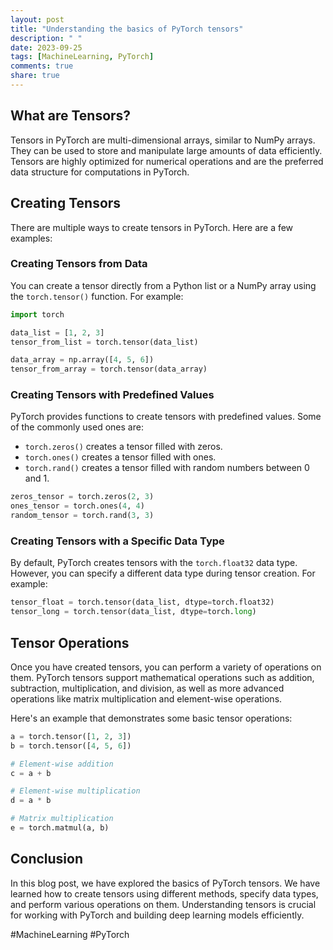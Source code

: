 ```yaml
---
layout: post
title: "Understanding the basics of PyTorch tensors"
description: " "
date: 2023-09-25
tags: [MachineLearning, PyTorch]
comments: true
share: true
---
```


## What are Tensors?

Tensors in PyTorch are multi-dimensional arrays, similar to NumPy arrays. They can be used to store and manipulate large amounts of data efficiently. Tensors are highly optimized for numerical operations and are the preferred data structure for computations in PyTorch.

## Creating Tensors

There are multiple ways to create tensors in PyTorch. Here are a few examples:

### Creating Tensors from Data

You can create a tensor directly from a Python list or a NumPy array using the `torch.tensor()` function. For example:

```python
import torch

data_list = [1, 2, 3]
tensor_from_list = torch.tensor(data_list)

data_array = np.array([4, 5, 6])
tensor_from_array = torch.tensor(data_array)
```

### Creating Tensors with Predefined Values

PyTorch provides functions to create tensors with predefined values. Some of the commonly used ones are:

- `torch.zeros()` creates a tensor filled with zeros.
- `torch.ones()` creates a tensor filled with ones.
- `torch.rand()` creates a tensor filled with random numbers between 0 and 1.

```python
zeros_tensor = torch.zeros(2, 3)
ones_tensor = torch.ones(4, 4)
random_tensor = torch.rand(3, 3)
```

### Creating Tensors with a Specific Data Type

By default, PyTorch creates tensors with the `torch.float32` data type. However, you can specify a different data type during tensor creation. For example:

```python
tensor_float = torch.tensor(data_list, dtype=torch.float32)
tensor_long = torch.tensor(data_list, dtype=torch.long)
```

## Tensor Operations

Once you have created tensors, you can perform a variety of operations on them. PyTorch tensors support mathematical operations such as addition, subtraction, multiplication, and division, as well as more advanced operations like matrix multiplication and element-wise operations.

Here's an example that demonstrates some basic tensor operations:

```python
a = torch.tensor([1, 2, 3])
b = torch.tensor([4, 5, 6])

# Element-wise addition
c = a + b

# Element-wise multiplication
d = a * b

# Matrix multiplication
e = torch.matmul(a, b)
```

## Conclusion

In this blog post, we have explored the basics of PyTorch tensors. We have learned how to create tensors using different methods, specify data types, and perform various operations on them. Understanding tensors is crucial for working with PyTorch and building deep learning models efficiently.

#MachineLearning #PyTorch